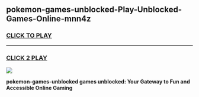 
## pokemon-games-unblocked-Play-Unblocked-Games-Online-mnn4z
<h3>
<a href="https://premium76.site?title=pokemon-games-unblocked&ref=25A">CLICK TO PLAY</a></h3>
<hr>

<h3>
<a href="https://premium76.site?title=pokemon-games-unblocked&ref=25A">CLICK 2 PLAY</a>
  
</h3>

<a href="https://premium76.site?title=pokemon-games-unblocked&ref=25A"><img src="https://clearcache.store/games.png"></a>


**pokemon-games-unblocked games unblocked: Your Gateway to Fun and Accessible Online Gaming**
